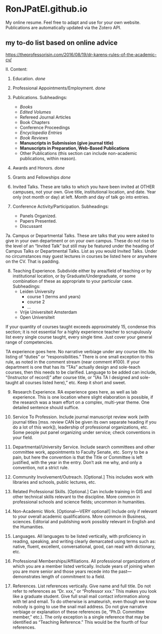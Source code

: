 # RonJPatEl.github.io

My online resume. Feel free to adapt and use for your own website. Publications are automatically updated via the Zotero API.

## my to-do list based on online advice

https://theprofessorisin.com/2016/08/19/dr-karens-rules-of-the-academic-cv/

II.  Content:

1. Education. *done*

2. Professional Appointments/Employment. *done*

3. Publications. Subheadings: 
   - *Books* 
   - *Edited Volumes* 
   - Refereed Journal Articles
   - Book Chapters
   - Conference Proceedings
   - *Encyclopedia Entries*
   - *Book Reviews*
   - **Manuscripts in Submission (give journal title)**
   - **Manuscripts in Preparation, Web-Based Publications**
   - Other Publications (this section can include non-academic publications, within reason).  

4. Awards and Honors. *done*

5. Grants and Fellowships *done*

6. Invited Talks. These are talks to which you have been invited at OTHER campuses, not your own. Give title, institutional location, and date. Year only (not month or day) at left.  Month and day of talk go into entries.

7. Conference Activity/Participation. 
Subheadings: 
    - Panels Organized. 
    - Papers Presented. 
    - Discussant

7a.  Campus or Departmental Talks.  These are talks that you were asked to give in your own department or on your own campus. These do not rise to the level of an “Invited Talk” but still may be featured under the heading of Campus Talks or Departmental Talks.  List as you would Invited Talks.  Under no circumstances may guest lectures in courses be listed here or anywhere on the CV. That is padding.

8. Teaching Experience. Subdivide either by area/field of teaching or by institutional location, or by Graduate/Undergraduate, or some combination of these as appropriate to your particular case. 
Subheadings:
    - Leiden University
        - course 1 (terms and years)
        - course 2
        - ...
    - Vrije Universiteit Amsterdam
    - Open Universiteit

If your quantity of courses taught exceeds approximately 15, condense this section; it is not essential for a highly experience teacher to scrupulously list every single course taught, every single time.  Just cover your general range of competencies.

TA experience goes here.  No narrative verbiage under any course title. No listing of “duties” or “responsibilities.”  There is one small exception to this rule, as noted in the comment stream (near comment #100).  If your department is one that has its “TAs” actually design and sole-teach courses, then this needs to be clarified.  Language to be added can include, “(Instructor of record)” after course title, or “(As TA I designed and sole-taught all courses listed here),” etc.  Keep it short and sweet.

9.  Research Experience. RA experience goes here, as well as lab experience.  This is one location where slight elaboration is possible, if the research was a team effort on a complex, multi-year theme.  One detailed sentence should suffice.  

10. Service To Profession. Include journal manuscript review work (with journal titles [mss. review CAN be given its own separate heading if you do a lot of this work]), leadership of professional organizations, etc. Some people put panel organizing under service; check conventions in your field.

11. Departmental/University Service. Include search committees and other committee work, appointments to Faculty Senate, etc.  Sorry to be a pain, but here the convention is that the Title or Committee is left justified, with the year in the entry.  Don’t ask me why, and only a convention, not a strict rule.

13. Community Involvement/Outreach. [Optional.]  This includes work with libraries and schools, public lectures, etc.

15.  Related Professional Skills. [Optional.] Can include training in GIS and other technical skills relevant to the discipline. More common in professional schools and science fields; uncommon in humanities.

16. Non-Academic Work. [Optional—VERY optional!] Include only if relevant to your overall academic qualifications. More common in Business, sciences. Editorial and publishing work possibly relevant in English and the Humanities.  

18. Languages. All languages to be listed vertically, with proficiency in reading, speaking, and writing clearly demarcated using terms such as: native, fluent, excellent, conversational, good, can read with dictionary, etc.

19. Professional Memberships/Affiliations. All professional organizations of which you are a member listed vertically. Include years of joining when you are more senior and those years recede into the past—demonstrates length of commitment to a field.

20. References. List references vertically. Give name and full title. Do not refer to references as “Dr. xxx,” or “Professor xxx.” This makes you look like a graduate student. Give full snail mail contact information along with tel and email. To do otherwise is amateurish, even though we know nobody is going to use the snail mail address. Do not give narrative verbiage or explanation of these references (ie, “Ph.D. Committee member,” etc.). The only exception is a single reference that may be identified as “Teaching Reference.” This would be the fourth of four references.